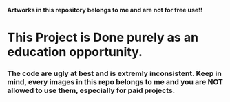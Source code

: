 
**Artworks in this repository  belongs to me and are not for free use!!**
# This Project is Done purely as an education opportunity.

### The code are ugly at best and is extremly inconsistent. Keep in mind, every images in this repo belongs to me and you are NOT allowed to use them, especially for paid projects.
